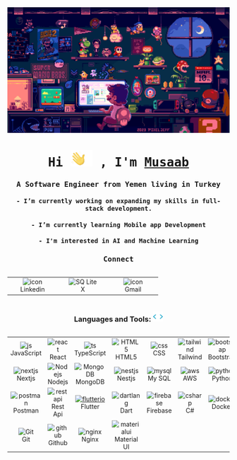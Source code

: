 <div align="center">
<img src="./assets/mario.gif" align="center" style="width: 1000px" />
</div>

###

<h1 align="center"><samp>Hi <img src="./assets/hello.gif"/> , I'm <a href="" target="_blank">Musaab</a></samp></h1>

<h3 align="center"><samp>A Software Engineer from Yemen living in Turkey</samp></h3>

<h4 align="center"><samp>- I’m currently working on expanding my skills in full-stack development.</samp></h4>

<h4 align="center"><samp align="center">- I’m currently learning Mobile app Development</samp></h4>

<h4 align="center"><samp align="center">- I'm interested in AI and Machine Learning</samp></h4>

###

<h3 align="center"><samp>Connect</samp></h3>
<div style="display: flex; align-items: flex-start; align: center">
<table align="center">
  <tr>
   <td align="center" width="100">
        <a herf='https://www.linkedin.com/in/musaab-mohammed-kubbi-475911212/'><img src="https://skillicons.dev/icons?i=linkedin" alt="icon" width="65" height="65" />
      <br>Linkedin</a> 
    </td>
      <td align="center" width="100">
        <a herf='https://x.com/MusaabK99'><img src="https://skillicons.dev/icons?i=twitter" width="65" height="65" alt="SQ Lite" />
      <br>X</a>
    </td>
    <td align="center" width="100">
       <a herf="mailto:mkbusiness202@gmail.com"> <img src="https://skillicons.dev/icons?i=gmail" alt="icon" width="65" height="65" />
      <br>Gmail</a>
  </tr>
</table>
<br><br>
</div>
<h3 align="center">Languages and Tools: <img src = "./assets/giphy.gif" width ="23"> </h3>

<div style="display: flex; align-items: flex-start; align: center">
<table align="center">
<tr>
    <td align="center" width="100">
        <img src="https://techstack-generator.vercel.app/js-icon.svg" alt="js" width="65" height="65" />
      <br>JavaScript
    </td>
    <td align="center" width="100">
        <img src="https://techstack-generator.vercel.app/react-icon.svg" alt="react" width="65" height="65" />
      <br>React
    </td>
    <td align="center" width="100">
        <img src="https://techstack-generator.vercel.app/ts-icon.svg" alt="ts" width="65" height="65" />
      <br>TypeScript
    </td>
    <td align="center"  width="100">
        <img src="https://skillicons.dev/icons?i=html" width="65" height="65" alt="HTML5" />
      <br>HTML5
    </td>
    <td align="center" width="100">
        <img src="https://skillicons.dev/icons?i=css" width="65" height="65" alt="css" />
      <br>CSS
    </td>
    <td align="center"  width="100">
        <img src="https://skillicons.dev/icons?i=tailwind" width="65" height="65" alt="tailwind" />
      <br>Tailwind
    </td>
    <td align="center"  width="100">
        <img src="https://skillicons.dev/icons?i=bootstrap" width="65" height="65" alt="bootstrap" />
      <br>Bootstrap
    </td>
    <td align="center" width="100">
        <img src="https://skillicons.dev/icons?i=figma" alt="figma" width="65" height="65" />
      <br>Figma
    </td>
  </tr>
  <tr>
      <td align="center" width="100">
        <img src="https://skillicons.dev/icons?i=nextjs" width="65" height="65" alt="nextjs" />
      <br>Nextjs
      </td>
     <td align="center" width="100">
        <img src="https://skillicons.dev/icons?i=nodejs" width="65" height="65" alt="Nodejs" />
      <br>Nodejs
      </td>
          <td align="center" width="100">
        <img src="https://skillicons.dev/icons?i=mongodb" width="65" height="65" alt="MongoDB" />
      <br>MongoDB
    </td>
    <td align="center" width="100">
        <img src="https://skillicons.dev/icons?i=nestjs" width="65" height="65" alt="nestjs" />
      <br>Nestjs
      </td>
    <td align="center"  width="100">
        <img src="https://techstack-generator.vercel.app/mysql-icon.svg" width="65" height="65" alt="mysql" />
      <br>My SQL
    </td>
           <td align="center" width="100">
        <img src="https://techstack-generator.vercel.app/aws-icon.svg" alt="aws" width="65" height="65" />
      <br>AWS
    </td>
    <td align="center" width="100">
        <img src="https://techstack-generator.vercel.app/python-icon.svg" alt="python" width="65" height="65" />
      <br>Python
    </td>
    <td align="center" width="100">
        <img src="https://techstack-generator.vercel.app/django-icon.svg" alt="django" width="65" height="65" />
      <br>Django
    </td>
  </tr>
  <tr>
  <td align="center" width="100">
        <img src="https://skillicons.dev/icons?i=postman" width="65" height="65" alt="postman" />
      <br>Postman
    </td>
    <td align="center" width="100">
        <img src="https://techstack-generator.vercel.app/restapi-icon.svg" width="65" height="65" alt="restapi" />
      <br>Rest Api
    </td>
    <td align="center" width="100">
      <a href="#macropower-tech">
        <img src="https://www.vectorlogo.zone/logos/flutterio/flutterio-icon.svg" alt="flutterio" width="65" height="65" />
      </a>
      <br>Flutter
    </td>
    <td align="center" width="100">
        <img src="https://www.vectorlogo.zone/logos/dartlang/dartlang-icon.svg" alt="dartlang" width="65" height="65" />
      <br>Dart
    </td>
    <td align="center" width="100">
        <img src="https://www.vectorlogo.zone/logos/firebase/firebase-icon.svg" alt="firebase" width="65" height="65" />
      </a>
      <br>Firebase
    </td>
    <td align="center" width="100">
        <img src="https://techstack-generator.vercel.app/csharp-icon.svg" alt="csharp" width="65" height="65" />
      </a>
      <br>C#
    </td>
    <td align="center" width="100">
        <img src="https://techstack-generator.vercel.app/docker-icon.svg" alt="docker" width="65" height="65" />
      </a>
      <br>Docker
    </td>
    <td align="center" width="100">
        <img src="https://techstack-generator.vercel.app/kubernetes-icon.svg" alt="kubernetes" width="65" height="65" />
      </a>
      <br>Kubernetes
    </td>
  </tr>
 <tr>
       <td align="center" width="100"> 
        <img src="https://user-images.githubusercontent.com/25181517/192108372-f71d70ac-7ae6-4c0d-8395-51d8870c2ef0.png" width="65" height="65" alt="Git" />
      <br>Git
    </td>
       <td align="center" width="100">
        <img src="https://techstack-generator.vercel.app/github-icon.svg" alt="github" width="65" height="65" />
      <br>Github
    </td>  
    <td align="center" width="100">
        <img src="https://techstack-generator.vercel.app/nginx-icon.svg" alt="nginx" width="65" height="65" />
      </a>
      <br>Nginx
    </td>
    <td align="center" width="100">
        <img src="https://skillicons.dev/icons?i=materialui" alt="materialui" width="65" height="65" />
      </a>
      <br>Material UI
    </td> 
 </tr>
</table>
<br><br>
</div>

